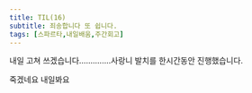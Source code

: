```yaml
---
title: TIL(16)
subtitle: 죄송합니다 또 쉽니다.
tags: [스파르타,내일배움,주간회고]
---
```


내일 고쳐 쓰겠습니다..............사랑니 발치를 한시간동안 진행했습니다.

죽겠네요 내일봐요
